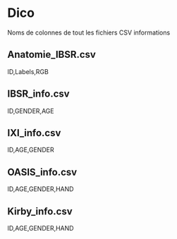 # Dico
Noms de colonnes de tout les fichiers CSV informations

## Anatomie_IBSR.csv
ID,Labels,RGB

## IBSR_info.csv
ID,GENDER,AGE

## IXI_info.csv
ID,AGE,GENDER

## OASIS_info.csv
ID,AGE,GENDER,HAND

## Kirby_info.csv
ID,AGE,GENDER,HAND
